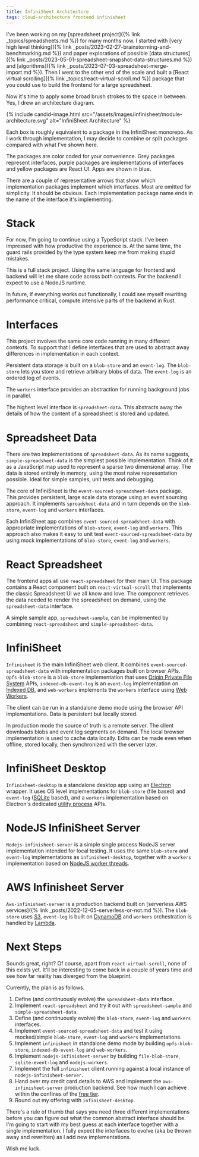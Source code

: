 ```yaml
---
title: InfiniSheet Architecture
tags: cloud-architecture frontend infinisheet
---
```


I've been working on my [spreadsheet project]({% link _topics/spreadsheets.md %}) for many months now. I started with [very high level thinking]({% link _posts/2023-02-27-brainstorming-and-benchmarking.md %}) and paper explorations of possible [data structures]({% link _posts/2023-05-01-spreadsheet-snapshot-data-structures.md %}) and [algorithms]({% link _posts/2023-07-03-spreadsheet-merge-import.md %}). Then I went to the other end of the scale and built a [React virtual scrolling]({% link _topics/react-virtual-scroll.md %}) package that you could use to build the frontend for a large spreadsheet. 

Now it's time to apply some broad brush strokes to the space in between. Yes, I drew an architecture diagram.

{% include candid-image.html src="/assets/images/infinisheet/module-architecture.svg" alt="InfiniSheet Architecture" %}

Each box is roughly equivalent to a package in the InfiniSheet monorepo. As I work through implementation, I may decide to combine or split packages compared with what I've shown here.

The packages are color coded for your convenience. Grey packages represent interfaces, purple packages are implementations of interfaces and yellow packages are React UI. Apps are shown in blue. 

There are a couple of representative arrows that show which implementation packages implement which interfaces. Most are omitted for simplicity. It should be obvious. Each implementation package name ends in the name of the interface it's implementing.

# Stack

For now, I'm going to continue using a TypeScript stack. I've been impressed with how productive the experience is. At the same time, the guard rails provided by the type system keep me from making stupid mistakes. 

This is a full stack project. Using the same language for frontend and backend will let me share code across both contexts. For the backend I expect to use a NodeJS runtime. 

In future, if everything works out functionally, I could see myself rewriting performance critical, compute intensive parts of the backend in Rust. 

# Interfaces

This project involves the same core code running in many different contexts. To support that I define interfaces that are used to abstract away differences in implementation in each context.

Persistent data storage is built on a `blob-store` and an `event-log`. The `blob-store` lets you store and retrieve arbitrary blobs of data. The `event-log` is an ordered log of events.

The `workers` interface provides an abstraction for running background jobs in parallel.

The highest level interface is `spreadsheet-data`. This abstracts away the details of how the content of a spreadsheet is stored and updated. 

# Spreadsheet Data

There are two implementations of `spreadsheet-data`. As its name suggests, `simple-spreadsheet-data` is the simplest possible implementation. Think of it as a JavaScript map used to represent a sparse two dimensional array. The data is stored entirely in memory, using the most naive representation possible. Ideal for simple samples, unit tests and debugging. 

The core of InfiniSheet is the `event-sourced-spreadsheet-data` package. This provides persistent, large scale data storage using an event sourcing approach. It implements `spreadsheet-data` and in turn depends on the `blob-store`, `event-log` and `workers` interfaces. 

Each InfiniSheet app combines `event-sourced-spreadsheet-data` with appropriate implementations of `blob-store`, `event-log` and `workers`. This approach also makes it easy to unit test `event-sourced-spreadsheet-data` by using mock implementations of `blob-store`, `event-log` and `workers`.

# React Spreadsheet

The frontend apps all use `react-spreadsheet` for their main UI. This package contains a React component built on `react-virtual-scroll` that implements the classic Spreadsheet UI we all know and love. The component retrieves the data needed to render the spreadsheet on demand, using the `spreadsheet-data` interface.

A simple sample app, `spreadsheet-sample`, can be implemented by combining `react-spreadsheet` and `simple-spreadsheet-data`. 

# InfiniSheet

`Infinisheet` is the main InfiniSheet web client. It combines `event-sourced-spreadsheet-data` with implementation packages built on browser APIs. `Opfs-blob-store` is a `blob-store` implementation that uses [Origin Private File System](https://developer.mozilla.org/en-US/docs/Web/API/File_System_API/Origin_private_file_system) APIs, `indexed-db-event-log` is an `event-log` implementation on [Indexed DB](https://developer.mozilla.org/en-US/docs/Web/API/IndexedDB_API), and `web-workers` implements the `workers` interface using [Web Workers](https://developer.mozilla.org/en-US/docs/Web/API/Web_Workers_API).

The client can be run in a standalone demo mode using the browser API implementations. Data is persistent but locally stored. 

In production mode the source of truth is a remote server. The client downloads blobs and event log segments on demand. The local browser implementation is used to cache data locally. Edits can be made even when offline, stored locally, then synchronized with the server later. 

# InfiniSheet Desktop

`Infinisheet-desktop` is a standalone desktop app using an [Electron](https://www.electronjs.org/) wrapper. It uses OS level implementations for `blob-store` (file based) and `event-log` ([SQLite](https://www.npmjs.com/package/sqlite3) based), and a `workers` implementation based on Electron's dedicated [utility process](https://www.electronjs.org/docs/latest/api/utility-process) APIs.

# NodeJS InfiniSheet Server

`Nodejs-infinisheet-server` is a simple single process NodeJS server implementation intended for local testing. It uses the same `blob-store` and `event-log` implementations as `infinisheet-desktop`, together with a `workers` implementation based on [NodeJS worker threads](https://nodejs.org/api/worker_threads.html).

# AWS Infinisheet Server

`Aws-infinisheet-server` is a production backend built on [serverless AWS services]({% link _posts/2022-12-05-serverless-or-not.md %}). The `blob-store` uses [S3](https://aws.amazon.com/s3/), `event-log` is built on [DynamoDB](https://aws.amazon.com/dynamodb/) and `workers` orchestration is handled by [Lambda](https://docs.aws.amazon.com/lambda/).

# Next Steps

Sounds great, right? Of course, apart from `react-virtual-scroll`, none of this exists yet. It'll be interesting to come back in a couple of years time and see how far reality has diverged from the blueprint. 

Currently, the plan is as follows.
1. Define (and continuously evolve) the `spreadsheet-data` interface.
2. Implement `react-spreadsheet` and try it out with `spreadsheet-sample` and `simple-spreadsheet-data`.
3. Define (and continuously evolve) the `blob-store`, `event-log` and `workers` interfaces.
4. Implement `event-sourced-spreadsheet-data` and test it using mocked/simple `blob-store`, `event-log` and `workers` implementations.
5. Implement `infinisheet` in standalone demo mode by building `opfs-blob-store`, `indexed-db-event-log` and `web-workers`.
6. Implement `nodejs-infinisheet-server` by building `file-blob-store`, `sqlite-event-log` and `nodejs-workers`.
7. Implement the full `infinisheet` client running against a local instance of `nodejs-infinisheet-server`.
8. Hand over my credit card details to AWS and implement the `aws-infinisheet-server` production backend. See how much I can achieve within the confines of the [free tier](https://aws.amazon.com/free). 
9. Round out my offering with `infinisheet-desktop`. 

There's a rule of thumb that says you need three different implementations before you can figure out what the common abstract interface should be. I'm going to start with my best guess at each interface together with a single implementation. I fully expect the interfaces to evolve (aka be thrown away and rewritten) as I add new implementations.

Wish me luck.
